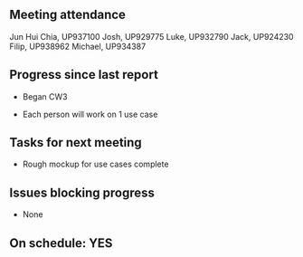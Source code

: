 
## Meeting attendance

Jun Hui Chia, UP937100
Josh, UP929775
Luke, UP932790
Jack, UP924230
Filip, UP938962
Michael, UP934387

## Progress since last report

* Began CW3

* Each person will work on 1 use case

## Tasks for next meeting

* Rough mockup for use cases complete

## Issues blocking progress

* None

## On schedule: YES
